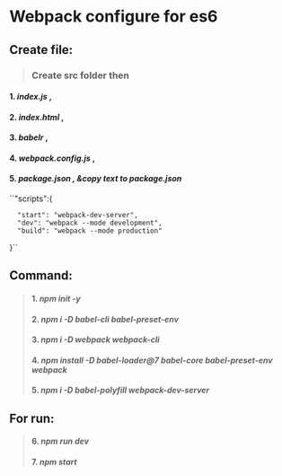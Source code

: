 # Webpack configure for es6

## Create file:
> ### Create src folder then 
#### 1. *index.js* ,                               
#### 2. *index.html* ,                              
#### 3. *babelr* ,                                 
#### 4. *webpack.config.js* ,                     
#### 5. *package.json , &copy text to package.json*

``"scripts":{

      "start": "webpack-dev-server",  
      "dev": "webpack --mode development", 
      "build": "webpack --mode production"
  }``
## Command:
> #### 1. *npm init -y*
> #### 2. *npm i -D babel-cli babel-preset-env*
> #### 3. *npm i -D webpack webpack-cli*
> #### 4. *npm install -D babel-loader@7 babel-core babel-preset-env webpack*
> #### 5. *npm i -D babel-polyfill webpack-dev-server*

## For run: 
> #### 6. *npm run dev*
> #### 7. *npm start*
